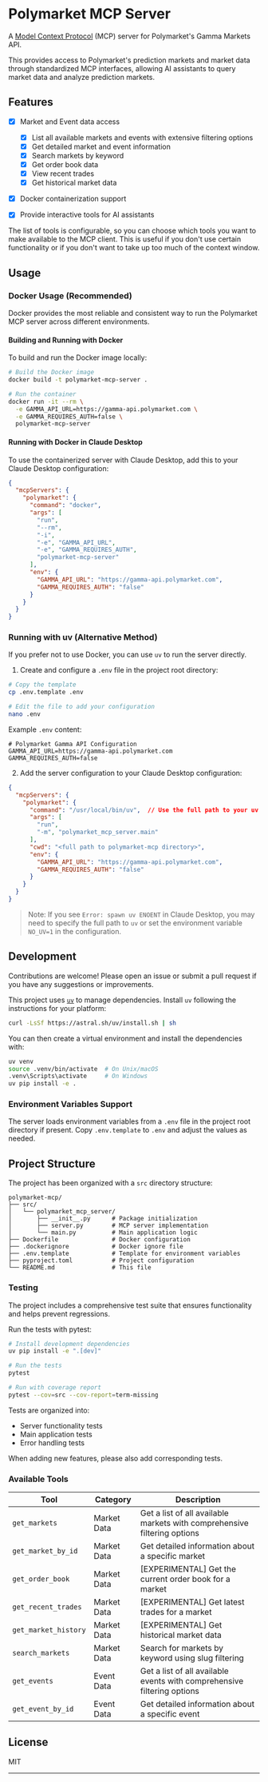 # Polymarket MCP Server

A [Model Context Protocol][mcp] (MCP) server for Polymarket's Gamma Markets API.

This provides access to Polymarket's prediction markets and market data through standardized MCP interfaces, allowing AI assistants to query market data and analyze prediction markets.

[mcp]: https://modelcontextprotocol.io

## Features

- [x] Market and Event data access
  - [x] List all available markets and events with extensive filtering options
  - [x] Get detailed market and event information
  - [x] Search markets by keyword
  - [x] Get order book data
  - [x] View recent trades
  - [x] Get historical market data

- [x] Docker containerization support

- [x] Provide interactive tools for AI assistants

The list of tools is configurable, so you can choose which tools you want to make available to the MCP client.
This is useful if you don't use certain functionality or if you don't want to take up too much of the context window.

## Usage

### Docker Usage (Recommended)

Docker provides the most reliable and consistent way to run the Polymarket MCP server across different environments.

#### Building and Running with Docker

To build and run the Docker image locally:

```bash
# Build the Docker image
docker build -t polymarket-mcp-server .

# Run the container
docker run -it --rm \
  -e GAMMA_API_URL=https://gamma-api.polymarket.com \
  -e GAMMA_REQUIRES_AUTH=false \
  polymarket-mcp-server
```

#### Running with Docker in Claude Desktop

To use the containerized server with Claude Desktop, add this to your Claude Desktop configuration:

```json
{
  "mcpServers": {
    "polymarket": {
      "command": "docker",
      "args": [
        "run",
        "--rm",
        "-i",
        "-e", "GAMMA_API_URL",
        "-e", "GAMMA_REQUIRES_AUTH",
        "polymarket-mcp-server"
      ],
      "env": {
        "GAMMA_API_URL": "https://gamma-api.polymarket.com",
        "GAMMA_REQUIRES_AUTH": "false"
      }
    }
  }
}
```

### Running with uv (Alternative Method)

If you prefer not to use Docker, you can use `uv` to run the server directly.

1. Create and configure a `.env` file in the project root directory:

```bash
# Copy the template
cp .env.template .env

# Edit the file to add your configuration
nano .env
```

Example `.env` content:

```env
# Polymarket Gamma API Configuration
GAMMA_API_URL=https://gamma-api.polymarket.com
GAMMA_REQUIRES_AUTH=false
```

2. Add the server configuration to your Claude Desktop configuration:

```json
{
  "mcpServers": {
    "polymarket": {
      "command": "/usr/local/bin/uv",  // Use the full path to your uv installation
      "args": [
        "run",
        "-m", "polymarket_mcp_server.main"
      ],
      "cwd": "<full path to polymarket-mcp directory>",
      "env": {
        "GAMMA_API_URL": "https://gamma-api.polymarket.com",
        "GAMMA_REQUIRES_AUTH": "false"
      }
    }
  }
}
```

> Note: If you see `Error: spawn uv ENOENT` in Claude Desktop, you may need to specify the full path to `uv` or set the environment variable `NO_UV=1` in the configuration.

## Development

Contributions are welcome! Please open an issue or submit a pull request if you have any suggestions or improvements.

This project uses [`uv`](https://github.com/astral-sh/uv) to manage dependencies. Install `uv` following the instructions for your platform:

```bash
curl -LsSf https://astral.sh/uv/install.sh | sh
```

You can then create a virtual environment and install the dependencies with:

```bash
uv venv
source .venv/bin/activate  # On Unix/macOS
.venv\Scripts\activate     # On Windows
uv pip install -e .
```

### Environment Variables Support

The server loads environment variables from a `.env` file in the project root directory if present. Copy `.env.template` to `.env` and adjust the values as needed.

## Project Structure

The project has been organized with a `src` directory structure:

```
polymarket-mcp/
├── src/
│   └── polymarket_mcp_server/
│       ├── __init__.py      # Package initialization
│       ├── server.py        # MCP server implementation
│       └── main.py          # Main application logic
├── Dockerfile               # Docker configuration
├── .dockerignore            # Docker ignore file
├── .env.template            # Template for environment variables
├── pyproject.toml           # Project configuration
└── README.md                # This file
```

### Testing

The project includes a comprehensive test suite that ensures functionality and helps prevent regressions.

Run the tests with pytest:

```bash
# Install development dependencies
uv pip install -e ".[dev]"

# Run the tests
pytest

# Run with coverage report
pytest --cov=src --cov-report=term-missing
```

Tests are organized into:
- Server functionality tests
- Main application tests
- Error handling tests

When adding new features, please also add corresponding tests.

### Available Tools

| Tool | Category | Description |
| --- | --- | --- |
| `get_markets` | Market Data | Get a list of all available markets with comprehensive filtering options |
| `get_market_by_id` | Market Data | Get detailed information about a specific market |
| `get_order_book` | Market Data | [EXPERIMENTAL] Get the current order book for a market |
| `get_recent_trades` | Market Data | [EXPERIMENTAL] Get latest trades for a market |
| `get_market_history` | Market Data | [EXPERIMENTAL] Get historical market data |
| `search_markets` | Market Data | Search for markets by keyword using slug filtering |
| `get_events` | Event Data | Get a list of all available events with comprehensive filtering options |
| `get_event_by_id` | Event Data | Get detailed information about a specific event |

## License

MIT

---

[mcp]: https://modelcontextprotocol.io
